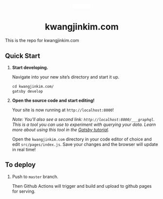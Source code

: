 <p align="center">
  <a href="https://www.kwangjinkim.com">
    <img alt="Kwang Jin Kim" src="https://raw.githubusercontent.com/crazytruth/kwangjinkim.com/master/src/images/logo.png?token=AB7J6GO57VY53CFOFVVWPQ3BRYAPQ" width="60" />
  </a>
</p>
<h1 align="center">
  kwangjinkim.com
</h1>

This is the repo for kwangjinkim.com

## Quick Start

1.  **Start developing.**

    Navigate into your new site’s directory and start it up.

    ```shell
    cd kwangjinkim.com/
    gatsby develop
    ```

1.  **Open the source code and start editing!**

    Your site is now running at `http://localhost:8000`!

    _Note: You'll also see a second link: _`http://localhost:8000/___graphql`_. This is a tool you can use to experiment with querying your data. Learn more about using this tool in the [Gatsby tutorial](https://www.gatsbyjs.com/tutorial/part-five/#introducing-graphiql)._

    Open the `kwangjinkim.com` directory in your code editor of choice and edit `src/pages/index.js`. Save your changes and the browser will update in real time!


## To deploy

1. Push to `master` branch. 
    
    Then Github Actions will trigger and build and upload to github pages for serving.

    
